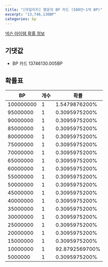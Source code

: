 ```yaml
---
title: "[마일리지] 행운의 BP 카드 (500만~1억 BP)"
excerpt: "13,746,130BP"
categories: bp
---
```

[넥슨 아이템 확률 정보](http://iteminfo.nexon.com/probability/fo4?sn=7224)

## 기댓값
  - BP 카드 13746130.005BP

## 확률표

|BP|개수|확률|
|---|---|---|
|100000000|1|1.5479876200%|
|95000000|1|0.3095975200%|
|90000000|1|0.3095975200%|
|85000000|1|0.3095975200%|
|80000000|1|0.3095975200%|
|75000000|1|0.3095975200%|
|70000000|1|0.3095975200%|
|65000000|1|0.3095975200%|
|60000000|1|0.3095975200%|
|55000000|1|0.3095975200%|
|50000000|1|0.3095975200%|
|45000000|1|0.3095975200%|
|40000000|1|0.3095975200%|
|35000000|1|0.3095975200%|
|30000000|1|0.3095975200%|
|25000000|1|0.3095975200%|
|20000000|1|0.3095975200%|
|15000000|1|0.3095975200%|
|10000000|1|92.8792569700%|
|5000000|1|0.3095975200%|
